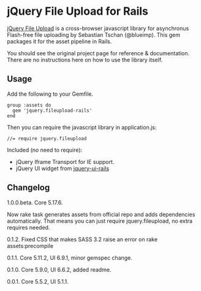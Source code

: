 # jQuery File Upload for Rails

[jQuery File Upload][1] is a cross-browser javascript library for asynchronus Flash-free file uploading
by Sebastian Tschan (@blueimp). This gem packages it for the asset pipeline in Rails.

You should see the original project page for reference & documentation.
There are no instructions here on how to use the library itself.

## Usage

Add the following to your Gemfile.

    group :assets do
      gem 'jquery.fileupload-rails'
    end

Then you can require the javascript library in application.js:

    //= require jquery.fileupload

Included (no need to require):

* jQuery Iframe Transport for IE support.
* jQuery UI widget from [jquery-ui-rails][2]

## Changelog

1.0.0.beta. Core 5.17.6.

Now rake task generates assets from official repo and adds dependencies automatically.
That means you can just require jquery.fileupload, no extra requires needed.

0.1.2. Fixed CSS that makes SASS 3.2 raise an error on rake assets:precompile

0.1.1. Core 5.11.2, UI 6.9.1, minor gemspec change.

0.1.0. Core 5.9.0,  UI 6.6.2, added readme.

0.0.1. Core 5.5.2,  UI 5.1.1.

[1]: https://github.com/blueimp/jQuery-File-Upload
[2]: https://github.com/joliss/jquery-ui-rails

